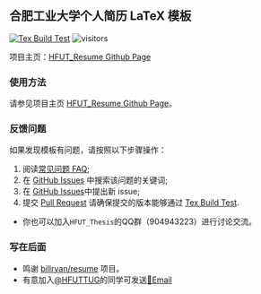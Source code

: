 ## 合肥工业大学个人简历 LaTeX 模板

[![Tex Build Test](https://github.com/HFUTTUG/HFUT_Resume/actions/workflows/tex_build_test.yml/badge.svg)](https://github.com/HFUTTUG/HFUT_Resume/actions/workflows/tex_build_test.yml)
![visitors](https://visitor-badge.glitch.me/badge?page_id=HFUTTUG.HFUT_Resume)

项目主页：[HFUT_Resume Github Page](https://HFUTTUG.github.io/HFUT_Resume)

### 使用方法

请参见项目主页 [HFUT_Resume Github Page](https://HFUTTUG.github.io/HFUT_Resume)。

### 反馈问题

如果发现模板有问题，请按照以下步骤操作：

1. 阅读[常见问题 FAQ](https://github.com/HFUTTUG/HFUT_Resume/wiki/%E5%B8%B8%E8%A7%81%E9%97%AE%E9%A2%98);
2. 在 [GitHub Issues](https://github.com/HFUTTUG/HFUT_Resume/issues) 中搜索该问题的关键词;
3. 在 [GitHub Issues](https://github.com/HFUTTUG/HFUT_Resume/issues)中提出新 issue;
4. 提交 [Pull Request](https://github.com/HFUTTUG/HFUT_Resume/pulls) 请确保提交的版本能够通过 [Tex Build Test](https://github.com/HFUTTUG/HFUT_Resume/actions/workflows/tex_build_test.yml).

* 你也可以加入`HFUT_Thesis`的QQ群（904943223）进行讨论交流。

### 写在后面

- 鸣谢 [billryan/resume](https://github.com/billryan/resume) 项目。
- 有意加入[@HFUTTUG](https://github.com/HFUTTUG)的同学可发送[📧Email](mailto:poet@poetyin.com)
